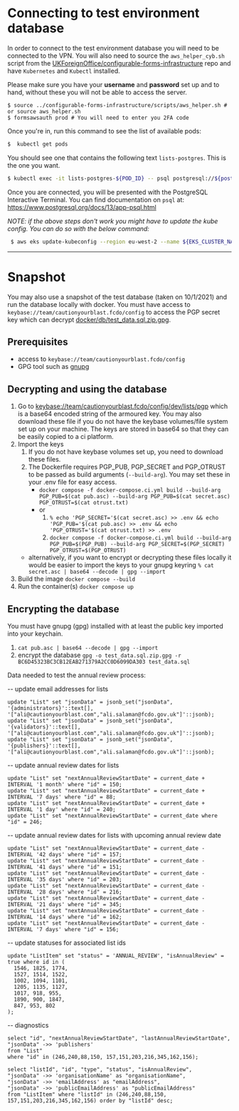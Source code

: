 # Connecting to test environment database

In order to connect to the test environment database you will need to be connected to the VPN. You will also need to source the `aws_helper_cyb.sh` script from the [UKForeignOffice/configurable-forms-infrastructure](https://github.com/UKForeignOffice/configurable-forms-infrastructure) repo and have `Kubernetes` and `Kubectl` installed.

Please make sure you have your **username** and **password** set up and to hand, without these you will not be able to access the server.

```shell
$ source ../configurable-forms-infrastructure/scripts/aws_helper.sh # or source aws_helper.sh
$ formsawsauth prod # You will need to enter you 2FA code
```

Once you're in, run this command to see the list of available pods:

```bash
$  kubectl get pods
```

You should see one that contains the following text `lists-postgres`. This is the one you want.

```bash
$ kubectl exec -it lists-postgres-${POD_ID} -- psql postgresql://${postgres_username}:{$postgres_password}@lists-postgres:5432/lists
```

Once you are connected, you will be presented with the PostgreSQL Interactive Terminal. You can find documentation on `psql` at: https://www.postgresql.org/docs/13/app-psql.html

_NOTE: if the above steps don't work you might have to update the kube config. You can do so with the below command:_

```bash
 $ aws eks update-kubeconfig --region eu-west-2 --name ${EKS_CLUSTER_NAME}
```

---

# Snapshot

You may also use a snapshot of the test database (taken on 10/1/2021) and run the database locally with docker.
You must have access to `keybase://team/cautionyourblast.fcdo/config` to access the PGP secret key which can decrypt [docker/db/test_data.sql.zip.gpg](./../docker/db/test_data.sql.zip.gpg).

## Prerequisites

- access to `keybase://team/cautionyourblast.fcdo/config`
- GPG tool such as [gnupg](https://formulae.brew.sh/formula/gnupg)

## Decrypting and using the database

1. Go to [keybase://team/cautionyourblast.fcdo/config/dev/lists/pgp](keybase://team/cautionyourblast.fcdo/config/dev/lists/pgp) which is a base64 encoded string of the armoured key.
   You may also download these file if you do not have the keybase volumes/file system set up on your machine.
   The keys are stored in base64 so that they can be easily copied to a ci platform.
2. Import the keys
   1. If you do not have keybase volumes set up, you need to download these files.
   2. The Dockerfile requires PGP_PUB, PGP_SECRET and PGP_OTRUST to be passed as build arguments (`--build-arg`). You may set these in your .env file for easy access.
      - `docker compose -f docker-compose.ci.yml build --build-arg PGP_PUB=$(cat pub.asc) --build-arg PGP_PUB=$(cat secret.asc) PGP_OTRUST=$(cat otrust.txt)`
      - or
        1. `% echo 'PGP_SECRET='$(cat secret.asc) >> .env && echo 'PGP_PUB='$(cat pub.asc) >> .env && echo 'PGP_OTRUST='$(cat otrust.txt) >> .env`
        2. `docker compose -f docker-compose.ci.yml build --build-arg PGP_PUB=$(PGP_PUB) --build-arg PGP_SECRET=$(PGP_SECRET) PGP_OTRUST=$(PGP_OTRUST)`
   - alternatively, if you want to encrypt or decrypting these files locally it would be easier to import the keys to your gnupg keyring `% cat secret.asc | base64 --decode | gpg --import`
3. Build the image `docker compose --build`
4. Run the container(s) `docker compose up`

## Encrypting the database

You must have gnupg (gpg) installed with at least the public key imported into your keychain.

1. `cat pub.asc | base64 --decode | gpg --import`
2. encrypt the database `gpg -o test_data.sql.zip.gpg -r BC6D45323BC3CB12EAB271379A2CC0D6099DA303 test_data.sql`

Data needed to test the annual review process:

-- update email addresses for lists
```
update "List" set "jsonData" = jsonb_set("jsonData", '{administrators}'::text[], '["ali@cautionyourblast.com","ali.salaman@fcdo.gov.uk"]'::jsonb);
update "List" set "jsonData" = jsonb_set("jsonData", '{validators}'::text[], '["ali@cautionyourblast.com","ali.salaman@fcdo.gov.uk"]'::jsonb);
update "List" set "jsonData" = jsonb_set("jsonData", '{publishers}'::text[], '["ali@cautionyourblast.com","ali.salaman@fcdo.gov.uk"]'::jsonb);
```

-- update annual review dates for lists
```
update "List" set "nextAnnualReviewStartDate" = current_date + INTERVAL '1 month' where "id" = 150;
update "List" set "nextAnnualReviewStartDate" = current_date + INTERVAL '7 days' where "id" = 88;
update "List" set "nextAnnualReviewStartDate" = current_date + INTERVAL '1 day' where "id" = 240;
update "List" set "nextAnnualReviewStartDate" = current_date where "id" = 246;
```

-- update annual review dates for lists with upcoming annual review date
```
update "List" set "nextAnnualReviewStartDate" = current_date - INTERVAL '42 days' where "id" = 157;
update "List" set "nextAnnualReviewStartDate" = current_date - INTERVAL '41 days' where "id" = 151;
update "List" set "nextAnnualReviewStartDate" = current_date - INTERVAL '35 days' where "id" = 203;
update "List" set "nextAnnualReviewStartDate" = current_date - INTERVAL '28 days' where "id" = 216;
update "List" set "nextAnnualReviewStartDate" = current_date - INTERVAL '21 days' where "id" = 345;
update "List" set "nextAnnualReviewStartDate" = current_date - INTERVAL '14 days' where "id" = 162;
update "List" set "nextAnnualReviewStartDate" = current_date - INTERVAL '7 days' where "id" = 156;
```

-- update statuses for associated list ids
```
update "ListItem" set "status" = 'ANNUAL_REVIEW', "isAnnualReview" = true where id in (
  1546, 1825, 1774,
  1527, 1514, 1522, 
  1002, 1094, 1101,
  1205, 1135, 1127,
  1017, 918, 955,
  1890, 900, 1847,
  847, 953, 802
);
```

-- diagnostics
```
select "id", "nextAnnualReviewStartDate", "lastAnnualReviewStartDate", "jsonData" ->> 'publishers' 
from "List" 
where "id" in (246,240,88,150, 157,151,203,216,345,162,156);

select "listId", "id", "type", "status", "isAnnualReview", 
"jsonData" ->> 'organisationName' as "organisationName", 
"jsonData" ->> 'emailAddress' as "emailAddress", 
"jsonData" ->> 'publicEmailAddress' as "publicEmailAddress" 
from "ListItem" where "listId" in (246,240,88,150, 157,151,203,216,345,162,156) order by "listId" desc;


